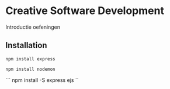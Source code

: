 # Creative Software Development
 Introductie oefeningen

 ## Installation
 ``` npm install express ```

 
 ``` npm install nodemon ```


 ``` npm install -S express ejs ``